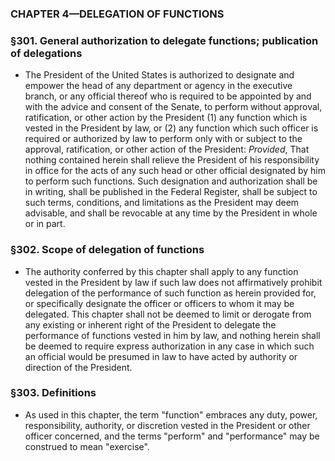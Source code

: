 ### **CHAPTER 4—DELEGATION OF FUNCTIONS**

### §301. General authorization to delegate functions; publication of delegations
* The President of the United States is authorized to designate and empower the head of any department or agency in the executive branch, or any official thereof who is required to be appointed by and with the advice and consent of the Senate, to perform without approval, ratification, or other action by the President (1) any function which is vested in the President by law, or (2) any function which such officer is required or authorized by law to perform only with or subject to the approval, ratification, or other action of the President: _Provided_, That nothing contained herein shall relieve the President of his responsibility in office for the acts of any such head or other official designated by him to perform such functions. Such designation and authorization shall be in writing, shall be published in the Federal Register, shall be subject to such terms, conditions, and limitations as the President may deem advisable, and shall be revocable at any time by the President in whole or in part.

### §302. Scope of delegation of functions
* The authority conferred by this chapter shall apply to any function vested in the President by law if such law does not affirmatively prohibit delegation of the performance of such function as herein provided for, or specifically designate the officer or officers to whom it may be delegated. This chapter shall not be deemed to limit or derogate from any existing or inherent right of the President to delegate the performance of functions vested in him by law, and nothing herein shall be deemed to require express authorization in any case in which such an official would be presumed in law to have acted by authority or direction of the President.

### §303. Definitions
* As used in this chapter, the term "function" embraces any duty, power, responsibility, authority, or discretion vested in the President or other officer concerned, and the terms "perform" and "performance" may be construed to mean "exercise".